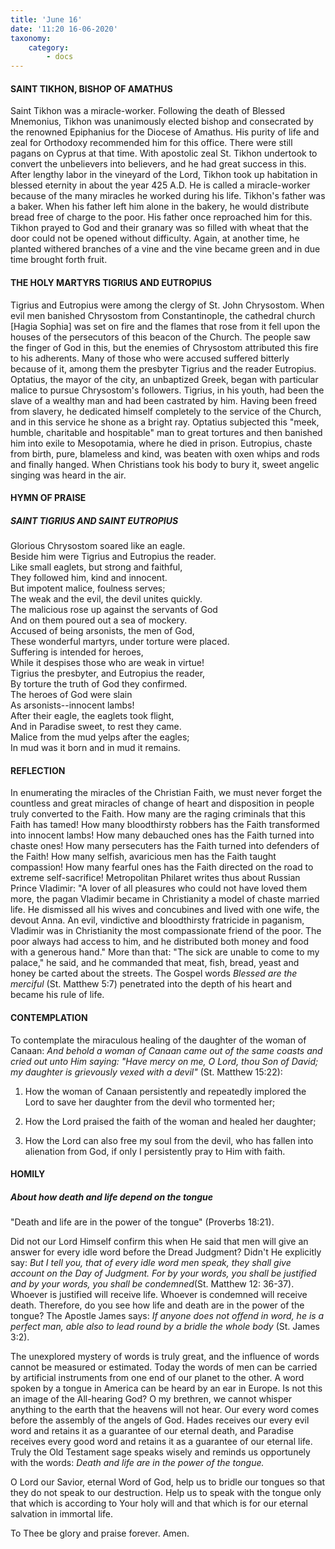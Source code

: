 ```yaml
---
title: 'June 16'
date: '11:20 16-06-2020'
taxonomy:
    category:
        - docs
---
```


#### SAINT TIKHON, BISHOP OF AMATHUS

Saint Tikhon was a miracle-worker. Following the death of Blessed Mnemonius, Tikhon was unanimously elected bishop and consecrated by the renowned Epiphanius for the Diocese of Amathus. His purity of life and zeal for Orthodoxy recommended him for this office. There were still pagans on Cyprus at that time. With apostolic zeal St. Tikhon undertook to convert the unbelievers into believers, and he had great success in this. After lengthy labor in the vineyard of the Lord, Tikhon took up habitation in blessed eternity in about the year 425 A.D. He is called a miracle-worker because of the many miracles he worked during his life. Tikhon's father was a baker. When his father left him alone in the bakery, he would distribute bread free of charge to the poor. His father once reproached him for this. Tikhon prayed to God and their granary was so filled with wheat that the door could not be opened without difficulty. Again, at another time, he planted withered branches of a vine and the vine became green and in due time brought forth fruit.

#### THE HOLY MARTYRS TIGRIUS AND EUTROPIUS

Tigrius and Eutropius were among the clergy of St. John Chrysostom. When evil men banished Chrysostom from Constantinople, the cathedral church [Hagia Sophia] was set on fire and the flames that rose from it fell upon the houses of the persecutors of this beacon of the Church. The people saw the finger of God in this, but the enemies of Chrysostom attributed this fire to his adherents. Many of those who were accused suffered bitterly because of it, among them the presbyter Tigrius and the reader Eutropius. Optatius, the mayor of the city, an unbaptized Greek, began with particular malice to pursue Chrysostom's followers. Tigrius, in his youth, had been the slave of a wealthy man and had been castrated by him. Having been freed from slavery, he dedicated himself completely to the service of the Church, and in this service he shone as a bright ray. Optatius subjected this "meek, humble, charitable and hospitable" man to great tortures and then banished him into exile to Mesopotamia, where he died in prison. Eutropius, chaste from birth, pure, blameless and kind, was beaten with oxen whips and rods and finally hanged. When Christians took his body to bury it, sweet angelic singing was heard in the air.


#### HYMN OF PRAISE

##### SAINT TIGRIUS AND SAINT EUTROPIUS

Glorious Chrysostom soared like an eagle.<br/>
Beside him were Tigrius and Eutropius the reader.<br/>
Like small eaglets, but strong and faithful,<br/>
They followed him, kind and innocent.<br/>
But impotent malice, foulness serves;<br/>
The weak and the evil, the devil unites quickly.<br/>
The malicious rose up against the servants of God<br/>
And on them poured out a sea of mockery.<br/>
Accused of being arsonists, the men of God,<br/>
These wonderful martyrs, under torture were placed.<br/>
Suffering is intended for heroes,<br/>
While it despises those who are weak in virtue!<br/>
Tigrius the presbyter, and Eutropius the reader,<br/>
By torture the truth of God they confirmed.<br/>
The heroes of God were slain<br/>
As arsonists--innocent lambs!<br/>
After their eagle, the eaglets took flight,<br/>
And in Paradise sweet, to rest they came.<br/>
Malice from the mud yelps after the eagles;<br/>
In mud was it born and in mud it remains.

#### REFLECTION

In enumerating the miracles of the Christian Faith, we must never forget the countless and great miracles of change of heart and disposition in people truly converted to the Faith. How many are the raging criminals that this Faith has tamed! How many bloodthirsty robbers has the Faith transformed into innocent lambs! How many debauched ones has the Faith turned into chaste ones! How many persecuters has the Faith turned into defenders of the Faith! How many selfish, avaricious men has the Faith taught compassion! How many fearful ones has the Faith directed on the road to extreme self-sacrifice! Metropolitan Philaret writes thus about Russian Prince Vladimir: "A lover of all pleasures who could not have loved them more, the pagan Vladimir became in Christianity a model of chaste married life. He dismissed all his wives and concubines and lived with one wife, the devout Anna. An evil, vindictive and bloodthirsty fratricide in paganism, Vladimir was in Christianity the most compassionate friend of the poor. The poor always had access to him, and he distributed both money and food with a generous hand." More than that: "The sick are unable to come to my palace," he said, and he commanded that meat, fish, bread, yeast and honey be carted about the streets. The Gospel words *Blessed are the merciful* (St. Matthew 5:7) penetrated into the depth of his heart and became his rule of life.


#### CONTEMPLATION


To contemplate the miraculous healing of the daughter of the woman of Canaan: *And behold a woman of Canaan came out of the same coasts and cried out unto Him saying: "Have mercy on me, O Lord, thou Son of David; my daughter is grievously vexed with a devil"* (St. Matthew 15:22):

1.  How the woman of Canaan persistently and repeatedly implored the Lord to save her daughter from the devil who tormented her;

1.  How the Lord praised the faith of the woman and healed her daughter;

1.  How the Lord can also free my soul from the devil, who has fallen into alienation from God, if only I persistently pray to Him with faith.


#### HOMILY

##### About how death and life depend on the tongue

"Death and life are in the power of the tongue" (Proverbs 18:21).

Did not our Lord Himself confirm this when He said that men will give an answer for every idle word before the Dread Judgment? Didn't He explicitly say: *But I tell you, that of every idle word men speak, they shall give account on the Day of Judgment. For by your words, you shall be justified and by your words, you shall be condemned*(St. Matthew 12: 36-37). Whoever is justified will receive life. Whoever is condemned will receive death. Therefore, do you see how life and death are in the power of the tongue? The Apostle James says: *If anyone does not offend in word, he is a perfect man, able also to lead round by a bridle the whole body* (St. James 3:2).

The unexplored mystery of words is truly great, and the influence of words cannot be measured or estimated. Today the words of men can be carried by artificial instruments from one end of our planet to the other. A word spoken by a tongue in America can be heard by an ear in Europe. Is not this an image of the All-hearing God? O my brethren, we cannot whisper anything to the earth that the heavens will not hear. Our every word comes before the assembly of the angels of God. Hades receives our every evil word and retains it as a guarantee of our eternal death, and Paradise receives every good word and retains it as a guarantee of our eternal life. Truly the Old Testament sage speaks wisely and reminds us opportunely with the words: *Death and life are in the power of the tongue.*

O Lord our Savior, eternal Word of God, help us to bridle our tongues so that they do not speak to our destruction. Help us to speak with the tongue only that which is according to Your holy will and that which is for our eternal salvation in immortal life.

To Thee be glory and praise forever. Amen.
